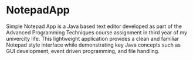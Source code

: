 # NotepadApp
Simple Notepad App is a Java based text editor developed as part of the Advanced Programming Techniques course assignment in third year of my univercity life. This lightweight application provides a clean and familiar Notepad style interface while demonstrating key Java concepts such as GUI development, event driven programming, and file handling. 
